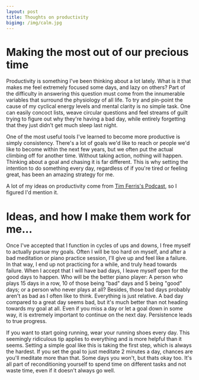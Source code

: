 ```yaml
---
layout: post
title: Thoughts on productivity
bigimg: /img/calm.jpg
---
```


# Making the most out of our precious time

Productivity is something I've been thinking about a lot lately. What is it that makes me feel extremely focused some days, and lazy on others? Part of the difficulty in answering this question must come from the innumerable variables that surround the physiology of all life. To try and pin-point the cause of my cyclical energy levels and mental clarity is no simple task. One can easily concoct lists, weave circular questions and feel streams of guilt trying to figure out why they're having a bad day, while entirely forgetting that they just didn't get much sleep last night. 

One of the most useful tools I've learned to become more productive is simply consistency. There's a lot of goals we'd like to reach or people we'd like to become within the next few years, but we often put the actual climbing off for another time. Without taking action, nothing will happen. Thinking about a goal and chasing it is far different. This is why setting the intention to do something every day, regardless of if you're tired or feeling great, has been an amazing strategy for me. 

A lot of my ideas on productivity come from [Tim Ferris's Podcast](http://tim.blog/podcast/), so I figured I'd mention it.

# Ideas, and how I make them work for me...

Once I've accepted that I function in cycles of ups and downs, I free myself to actually pursue my goals. Often I will be too hard on myself, and after a bad meditation or piano practice session, I'll give up and feel like a failure. In that way, I end up not practicing for a while, and truly head towards failure. When I accept that I will have bad days, I leave myself open for the good days to happen. Who will be the better piano player: A person who plays 15 days in a row, 10 of those being "bad" days and 5 being "good" days; or a person who never plays at all? Besides, those bad days probably aren't as bad as I often like to think. Everything is just relative. A bad day compared to a great day seems bad, but it's much better than not heading towards my goal at all. Even if you miss a day or let a goal down in some way, it is extremely important to continue on the next day. Persistence leads to true progress.

If you want to start going running, wear your running shoes every day. This seemingly ridiculous tip applies to everything and is more helpful than it seems. Setting a simple goal like this is taking the first step, which is always the hardest. If you set the goal to just meditate 2 minutes a day, chances are you'll meditate more than that. Some days you won't, but thats okay too. It's all part of reconditioning yourself to spend time on different tasks and not waste time, even if it doesn't always go well.
